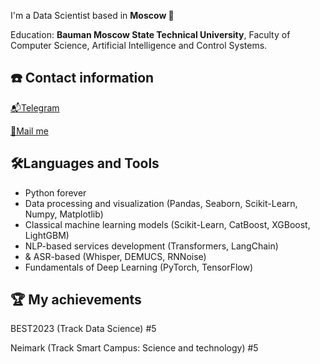 I'm a Data Scientist based in **Moscow 🌆**



Education: **Bauman Moscow State Technical University**, Faculty of Computer Science, Artificial Intelligence and Control Systems.

## ☎️ Contact information
[📬Telegram](https://t.me/usernamess)

[📧Mail me](mailto:i@sluysar.ru)

## 🛠Languages and Tools
- Python forever
- Data processing and visualization (Pandas, Seaborn, Scikit-Learn, Numpy, Matplotlib)
- Classical machine learning models (Scikit-Learn, CatBoost, XGBoost, LightGBM)
- NLP-based services development (Transformers, LangChain)
- & ASR-based (Whisper, DEMUCS, RNNoise)
- Fundamentals of Deep Learning (PyTorch, TensorFlow)

## 🏆 My achievements
BEST2023 (Track Data Science) #5

Neimark (Track Smart Campus: Science and technology) #5
